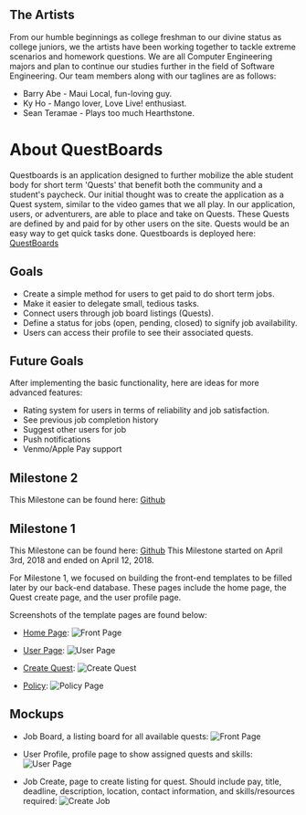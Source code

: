 ## The Artists
From our humble beginnings as college freshman to our divine status as college juniors, we the artists have been working together to tackle extreme scenarios and homework questions. We are all Computer Engineering majors and plan to continue our studies further in the field of Software Engineering. Our team members along with our taglines are as follows:
* Barry Abe - Maui Local, fun-loving guy.
* Ky Ho - Mango lover, Love Live! enthusiast.
* Sean Teramae - Plays too much Hearthstone.

# About QuestBoards
Questboards is an application designed to further mobilize the able student body for short term 'Quests' that benefit both the community and a student's paycheck. Our initial thought was to create the application as a Quest system, similar to the video games that we all play. In our application, users, or adventurers, are able to place and take on Quests. These Quests are defined by and paid for by other users on the site. Quests would be an easy way to get quick tasks done.
Questboards is deployed here: [QuestBoards](https://questboards.meteorapp.com)

## Goals
* Create a simple method for users to get paid to do short term jobs.
* Make it easier to delegate small, tedious tasks. 
* Connect users through job board listings (Quests).
* Define a status for jobs (open, pending, closed) to signify job availability. 
* Users can access their profile to see their associated quests.

## Future Goals
After implementing the basic functionality, here are ideas for more advanced features:

* Rating system for users in terms of reliability and job satisfaction.
* See previous job completion history
* Suggest other users for job
* Push notifications
* Venmo/Apple Pay support

## Milestone 2
This Milestone can be found here: [Github](https://github.com/the-artists/quest-boards/projects/2)

## Milestone 1
This Milestone can be found here: [Github](https://github.com/the-artists/quest-boards/projects/1)
This Milestone started on April 3rd, 2018 and ended on April 12, 2018.

For Milestone 1, we focused on building the front-end templates to be filled later by our back-end database. These pages include the home page, the Quest create page, and the user profile page. 

Screenshots of the template pages are found below:

* [Home Page](https://questboards.meteorapp.com):
![Front Page](/doc/home.PNG)

* [User Page](https://questboards.meteorapp.com/profile):
![User Page](/doc/user.PNG)

* [Create Quest](https://questboards.meteorapp.com/add):
![Create Quest](/doc/createQuest.png)

* [Policy](https://questboards.meteorapp.com/policy):
![Policy Page](/doc/policy.PNG)

## Mockups
* Job Board, a listing board for all available quests:
![Front Page](/doc/Front_page.png)

* User Profile, profile page to show assigned quests and skills:
![User Page](/doc/User_Page.png)

* Job Create, page to create listing for quest. Should include pay, title, deadline, description, location, contact information, and skills/resources required:
![Create Job](/doc/Create_job.png)
